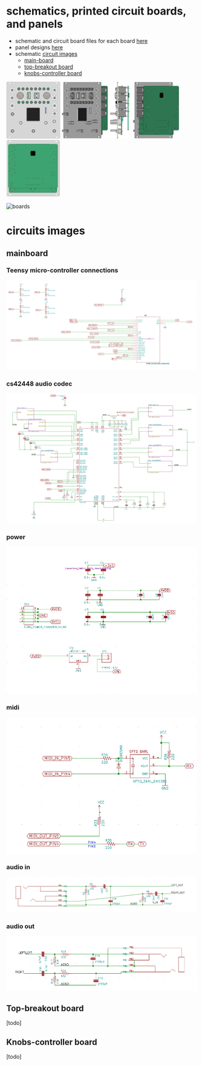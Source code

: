 # schematics, printed circuit boards, and panels
* schematic and circuit board files for each board [here](boards)
* panel designs [here](panel)
* schematic [circuit images](#circuits-images)
  * [main-board](#mainboard)
  * [top-breakout board](#top-breakout-board)
  * [knobs-controller board](#knobs-controller-board)

<img src='images/x-front.png' height='150px'/>  <img src='images/x-frontside.png' height='150px'/> <img src='images/x-side.png' height='150px'/> <img src='images/x-backside.png' height='150px'/>  <img src='images/x-back.png' height='150px'/> 

![boards](technical-drawing.svg)

# circuits images
## mainboard
### Teensy micro-controller connections
![teensy circuit](boards/mainboard/images/circuit_sheet_teensy.png)
### cs42448 audio codec
![codec circuit](boards/mainboard/images/circuit_sheet_codec.png)
### power
![power circuit](boards/mainboard/images/circuit_sheet_power.png)
### midi
![midi circuit](boards/mainboard/images/circuit_sheet_midi.png)
### audio in
![audio in circuit](boards/mainboard/images/circuit_sheet_audio_in.png)
### audio out
![audio out circuit](boards/mainboard/images/circuit_sheet_audio_out.png)

## Top-breakout board
[todo]

## Knobs-controller board
[todo]
